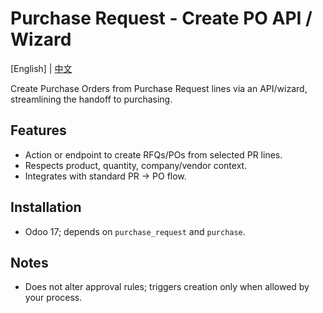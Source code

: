 # Purchase Request - Create PO API / Wizard

[English] | [中文](README.zh.md)

Create Purchase Orders from Purchase Request lines via an API/wizard, streamlining the handoff to purchasing.

## Features
- Action or endpoint to create RFQs/POs from selected PR lines.
- Respects product, quantity, company/vendor context.
- Integrates with standard PR → PO flow.

## Installation
- Odoo 17; depends on `purchase_request` and `purchase`.

## Notes
- Does not alter approval rules; triggers creation only when allowed by your process.

